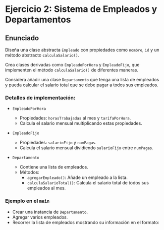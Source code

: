 # Ejercicio 2: Sistema de Empleados y Departamentos

## Enunciado
Diseña una clase abstracta `Empleado` con propiedades como `nombre`, `id` y un método abstracto `calculaSalario()`.

Crea clases derivadas como `EmpleadoPorHora` y `EmpleadoFijo`, que implementen el método `calculaSalario()` de diferentes maneras.

Considera añadir una clase `Departamento` que tenga una lista de empleados y pueda calcular el salario total que se debe pagar a todos sus empleados.

### Detalles de implementación:

- `EmpleadoPorHora`
    - Propiedades: `horasTrabajadas` al mes y `tarifaPorHora`.
    - Calcula el salario mensual multiplicando estas propiedades.

- `EmpleadoFijo`
    - Propiedades: `salarioFijo` y `numPagas`.
    - Calcula el salario mensual dividiendo `salarioFijo` entre `numPagas`.

- `Departamento`
    - Contiene una lista de empleados.
    - Métodos:
        - `agregarEmpleado()`: Añade un empleado a la lista.
        - `calculaSalarioTotal()`: Calcula el salario total de todos sus empleados al mes.

### Ejemplo en el `main`

- Crear una instancia de `Departamento`.
- Agregar varios empleados.
- Recorrer la lista de empleados mostrando su información en el formato:  
